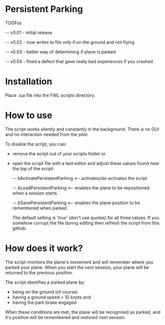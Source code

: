 Persistent Parking
==================

TOGFox

-- v0.01 - initial release

-- v0.02 - now writes to file only if on the ground and not flying

-- v0.03 - better way of determining if plane is parked

-- v0.04 - fixed a defect that gave really bad experiences if you crashed

Installation
============
Place .lua file into the FWL scripts directory.

How to use
==========
The script works silently and constantly in the background. There is no GUI and no interaction needed from the pilot.

To disable the script, you can:
- remove the script out of your scripts folder or
- open the script file with a text editor and adjust these values found near the top of the script:

  -- bActivatePersistentParking  <-- activates/de-activates the script
  
  -- bLoadPersistentParking  <-- enables the plane to be repositioned when a session starts
  
  -- bSavePersistentParking  <-- enables the plane position to be remembered when parked.
  
  
  The default setting is 'true' (don't use quotes) for all three values. If you somehow corrupt the file during editing then refresh the script from this github.

How does it work?
=================
The script monitors the plane's movement and will remember where you parked your plane. When you start the next session, your plane will be returned to the previous position.

The script identifies a parked plane by:
- being on the ground (of course)
- having a ground speed < 10 knots and
- having the park brake engaged

When these conditions are met, the plane will be recognised as parked, and it's position will be remembered and restored next session.

